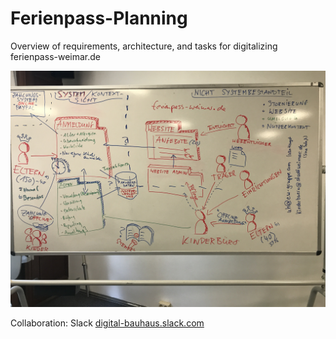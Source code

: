 # Ferienpass-Planning
Overview of requirements, architecture, and tasks for digitalizing ferienpass-weimar.de

![Requirements collected via Arch42](arch42.JPG)

Collaboration: Slack [digital-bauhaus.slack.com](digital-bauhaus.slack.com)
